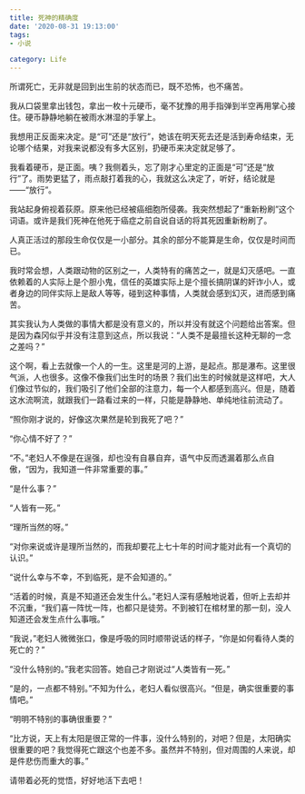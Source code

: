 ```yaml
---
title: 死神的精确度
date: '2020-08-31 19:13:00'
tags: 
- 小说

category: Life
---
```


所谓死亡，无非就是回到出生前的状态而已，既不恐怖，也不痛苦。

我从口袋里拿出钱包，拿出一枚十元硬币，毫不犹豫的用手指弹到半空再用掌心接住。硬币静静地躺在被雨水淋湿的手掌上。

我想用正反面来决定。是“可”还是“放行”，她该在明天死去还是活到寿命结束，无论哪个结果，对我来说都没有多大区别，扔硬币来决定就足够了。

我看着硬币，是正面。咦？我侧着头，忘了刚才心里定的正面是“可”还是“放行”了。雨势更猛了，雨点敲打着我的心，我就这么决定了，听好，结论就是——“放行”。

我站起身俯视着荻原。原来他已经被癌细胞所侵袭。我突然想起了“重新粉刷”这个词语。或许是我们死神在他死于癌症之前自说自话的将其死因重新粉刷了。

人真正活过的那段生命仅仅是一小部分。其余的部分不能算是生命，仅仅是时间而已。

我时常会想，人类跟动物的区别之一，人类特有的痛苦之一，就是幻灭感吧。一直依赖着的人实际上是个胆小鬼，信任的英雄实际上是个擅长搞阴谋的奸诈小人，或者身边的同伴实际上是敌人等等，碰到这种事情，人类就会感到幻灭，进而感到痛苦。

其实我认为人类做的事情大都是没有意义的，所以并没有就这个问题给出答案。但是因为森冈似乎并没有注意到这点，所以我说：“人类不是最擅长这种无聊的一念之差吗？”

这个啊，看上去就像一个人的一生。这里是河的上游，是起点。那是瀑布。这里很气派，人也很多。这像不像我们出生时的场景？我们出生的时候就是这样吧，大人们像过节似的，我们吸引了他们全部的注意力，每一个人都感到高兴。但是，随着这水流啊流，就跟我们一路看过来的一样，只能是静静地、单纯地往前流动了。

“照你刚才说的，好像这次果然是轮到我死了吧？”

“你心情不好了？”

“不。”老妇人不像是在逞强，却也没有自暴自弃，语气中反而透漏着那么点自傲，“因为，我知道一件非常重要的事。”

“是什么事？”

“人皆有一死。”

“理所当然的呀。”

“对你来说或许是理所当然的，而我却要花上七十年的时间才能对此有一个真切的认识。”

“说什么幸与不幸，不到临死，是不会知道的。”

“活着的时候，真是不知道还会发生什么。”老妇人深有感触地说着，但听上去却并不沉重，“我们喜一阵忧一阵，也都只是徒劳。不到被钉在棺材里的那一刻，没人知道还会发生点什么事哦。”

“我说，”老妇人微微张口，像是呼吸的同时顺带说话的样子，“你是如何看待人类的死亡的？”

“没什么特别的。”我老实回答。她自己才刚说过“人类皆有一死。”

“是的，一点都不特别。”不知为什么，老妇人看似很高兴。“但是，确实很重要的事情吧。”

“明明不特别的事确很重要？”

“比方说，天上有太阳是很正常的一件事，没什么特别的，对吧？但是，太阳确实很重要的吧？我觉得死亡跟这个也差不多。虽然并不特别，但对周围的人来说，却是件悲伤而重大的事。”

请带着必死的觉悟，好好地活下去吧！
